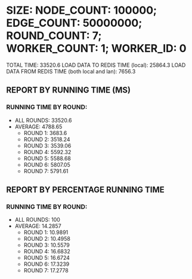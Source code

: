 
# SIZE: NODE_COUNT: 100000; EDGE_COUNT: 50000000; ROUND_COUNT: 7; WORKER_COUNT: 1; WORKER_ID: 0
 TOTAL TIME: 33520.6
 LOAD DATA TO REDIS TIME (local): 25864.3
 LOAD DATA FROM REDIS TIME (both local and lan): 7656.3

## REPORT BY RUNNING TIME (MS)

 ### RUNNING TIME BY ROUND:

  + ALL ROUNDS: 33520.6
  + AVERAGE: 4788.65
     + ROUND 1: 3683.6
     + ROUND 2: 3518.24
     + ROUND 3: 3539.06
     + ROUND 4: 5592.32
     + ROUND 5: 5588.68
     + ROUND 6: 5807.05
     + ROUND 7: 5791.61

## REPORT BY PERCENTAGE RUNNING TIME

 ### RUNNING TIME BY ROUND:

  + ALL ROUNDS: 100
  + AVERAGE: 14.2857
     + ROUND 1: 10.9891
     + ROUND 2: 10.4958
     + ROUND 3: 10.5579
     + ROUND 4: 16.6832
     + ROUND 5: 16.6724
     + ROUND 6: 17.3239
     + ROUND 7: 17.2778

